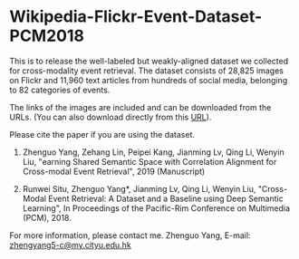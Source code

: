 # Wikipedia-Flickr-Event-Dataset-PCM2018
This is to release the well-labeled but weakly-aligned dataset we collected for cross-modality event retrieval. The dataset consists of 28,825 images on Flickr and 11,960 text articles from hundreds of social media, belonging to 82 categories of events.

The links of the images are included and can be downloaded from the URLs. (You can also download directly from this [URL](https://mail2gduteducn-my.sharepoint.com/:u:/g/personal/2111605074_mail2_gdut_edu_cn/EVjoelOI1MlDvEXvB9wheqkB5MSk70dESi3aqh7URyVc9Q)).

Please cite the paper if you are using the dataset.

1. Zhenguo Yang, Zehang Lin, Peipei Kang, Jianming Lv, Qing Li, Wenyin Liu, "earning Shared Semantic Space with Correlation Alignment for Cross-modal Event Retrieval", 2019 (Manuscript)

2. Runwei Situ, Zhenguo Yang*, Jianming Lv, Qing Li, Wenyin Liu, "Cross-Modal Event Retrieval: A Dataset and a Baseline using Deep Semantic Learning", In Proceedings of the Pacific-Rim Conference on Multimedia (PCM), 2018. 



For more information, please contact me. Zhenguo Yang, E-mail: zhengyang5-c@my.cityu.edu.hk
